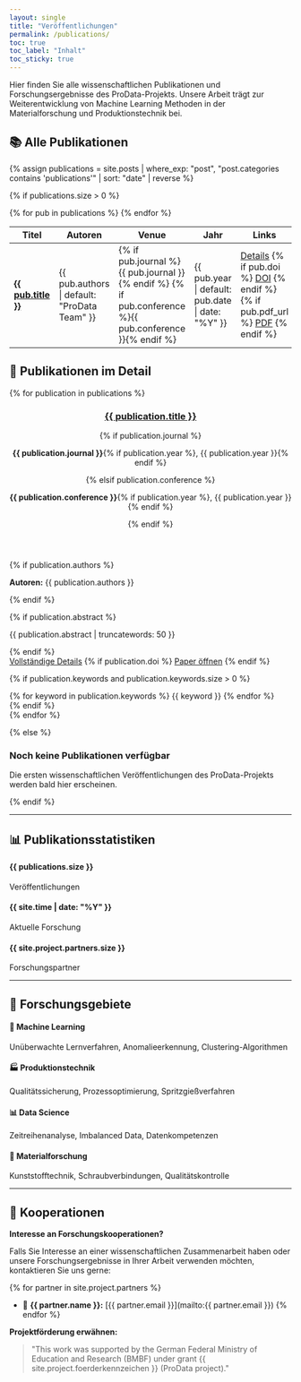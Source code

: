 ```yaml
---
layout: single
title: "Veröffentlichungen"
permalink: /publications/
toc: true
toc_label: "Inhalt"
toc_sticky: true
---
```


Hier finden Sie alle wissenschaftlichen Publikationen und Forschungsergebnisse des ProData-Projekts. Unsere Arbeit trägt zur Weiterentwicklung von Machine Learning Methoden in der Materialforschung und Produktionstechnik bei.

## 📚 Alle Publikationen

{% assign publications = site.posts | where_exp: "post", "post.categories contains 'publications'" | sort: "date" | reverse %}

{% if publications.size > 0 %}
<div class="publications-table">
  <table>
    <thead>
      <tr>
        <th>Titel</th>
        <th>Autoren</th>
        <th>Venue</th>
        <th>Jahr</th>
        <th>Links</th>
      </tr>
    </thead>
    <tbody>
      {% for pub in publications %}
      <tr>
        <td><a href="{{ pub.url | relative_url }}"><strong>{{ pub.title }}</strong></a></td>
        <td>{{ pub.authors | default: "ProData Team" }}</td>
        <td>
          {% if pub.journal %}{{ pub.journal }}{% endif %}
          {% if pub.conference %}{{ pub.conference }}{% endif %}
        </td>
        <td>{{ pub.year | default: pub.date | date: "%Y" }}</td>
        <td>
          <a href="{{ pub.url | relative_url }}" class="btn btn--primary btn--small">Details</a>
          {% if pub.doi %}
          <a href="https://doi.org/{{ pub.doi }}" class="btn btn--inverse btn--small" target="_blank">DOI</a>
          {% endif %}
          {% if pub.pdf_url %}
          <a href="{{ pub.pdf_url }}" class="btn btn--inverse btn--small" target="_blank">PDF</a>
          {% endif %}
        </td>
      </tr>
      {% endfor %}
    </tbody>
  </table>
</div>

## 📖 Publikationen im Detail

{% for publication in publications %}
<article class="publication-preview">
  <header>
    <h3><a href="{{ publication.url | relative_url }}">{{ publication.title }}</a></h3>
    {% if publication.journal %}
      <p class="publication-venue"><strong>{{ publication.journal }}</strong>{% if publication.year %}, {{ publication.year }}{% endif %}</p>
    {% elsif publication.conference %}
      <p class="publication-venue"><strong>{{ publication.conference }}</strong>{% if publication.year %}, {{ publication.year }}{% endif %}</p>
    {% endif %}
  </header>
  
  {% if publication.authors %}
  <p class="authors"><strong>Autoren:</strong> {{ publication.authors }}</p>
  {% endif %}
  
  {% if publication.abstract %}
  <div class="abstract">
    <p>{{ publication.abstract | truncatewords: 50 }}</p>
  </div>
  {% endif %}
  
  <div class="publication-actions">
    <a href="{{ publication.url | relative_url }}" class="btn btn--primary">Vollständige Details</a>
    {% if publication.doi %}
    <a href="https://doi.org/{{ publication.doi }}" target="_blank" class="btn btn--inverse">Paper öffnen</a>
    {% endif %}
  </div>
  
  {% if publication.keywords and publication.keywords.size > 0 %}
  <div class="keywords">
    {% for keyword in publication.keywords %}
    <span class="keyword-tag">{{ keyword }}</span>
    {% endfor %}
  </div>
  {% endif %}
</article>
{% endfor %}

{% else %}
<div class="no-publications">
  <h3>Noch keine Publikationen verfügbar</h3>
  <p>Die ersten wissenschaftlichen Veröffentlichungen des ProData-Projekts werden bald hier erscheinen.</p>
</div>
{% endif %}

---

## 📊 Publikationsstatistiken

<div class="stats-grid">
  <div class="stat-card">
    <h4>{{ publications.size }}</h4>
    <p>Veröffentlichungen</p>
  </div>
  
  <div class="stat-card">
    <h4>{{ site.time | date: "%Y" }}</h4>
    <p>Aktuelle Forschung</p>
  </div>
  
  <div class="stat-card">
    <h4>{{ site.project.partners.size }}</h4>
    <p>Forschungspartner</p>
  </div>
</div>

---

## 🔬 Forschungsgebiete

<div class="research-topics">
  <div class="topic-card">
    <h4>🤖 Machine Learning</h4>
    <p>Unüberwachte Lernverfahren, Anomalieerkennung, Clustering-Algorithmen</p>
  </div>
  
  <div class="topic-card">
    <h4>🏭 Produktionstechnik</h4>
    <p>Qualitätssicherung, Prozessoptimierung, Spritzgießverfahren</p>
  </div>
  
  <div class="topic-card">
    <h4>📊 Data Science</h4>
    <p>Zeitreihenanalyse, Imbalanced Data, Datenkompetenzen</p>
  </div>
  
  <div class="topic-card">
    <h4>🔧 Materialforschung</h4>
    <p>Kunststofftechnik, Schraubverbindungen, Qualitätskontrolle</p>
  </div>
</div>

---

## 📧 Kooperationen

**Interesse an Forschungskooperationen?**

Falls Sie Interesse an einer wissenschaftlichen Zusammenarbeit haben oder unsere Forschungsergebnisse in Ihrer Arbeit verwenden möchten, kontaktieren Sie uns gerne:

{% for partner in site.project.partners %}
- 📧 **{{ partner.name }}:** [{{ partner.email }}](mailto:{{ partner.email }})
{% endfor %}

**Projektförderung erwähnen:**
> "This work was supported by the German Federal Ministry of Education and Research (BMBF) under grant {{ site.project.foerderkennzeichen }} (ProData project)."